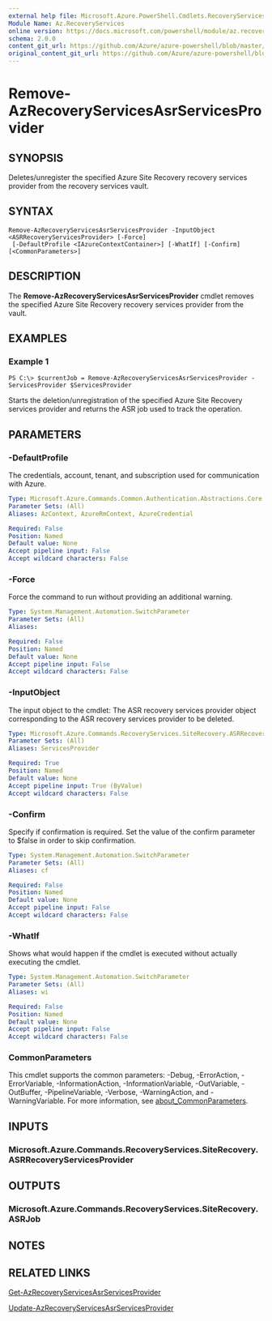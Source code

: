 ```yaml
---
external help file: Microsoft.Azure.PowerShell.Cmdlets.RecoveryServices.SiteRecovery.dll-Help.xml
Module Name: Az.RecoveryServices
online version: https://docs.microsoft.com/powershell/module/az.recoveryservices/remove-azrecoveryservicesasrservicesprovider
schema: 2.0.0
content_git_url: https://github.com/Azure/azure-powershell/blob/master/src/RecoveryServices/RecoveryServices/help/Remove-AzRecoveryServicesAsrServicesProvider.md
original_content_git_url: https://github.com/Azure/azure-powershell/blob/master/src/RecoveryServices/RecoveryServices/help/Remove-AzRecoveryServicesAsrServicesProvider.md
---
```


# Remove-AzRecoveryServicesAsrServicesProvider

## SYNOPSIS
Deletes/unregister the specified Azure Site Recovery recovery services provider from the recovery services vault.

## SYNTAX

```
Remove-AzRecoveryServicesAsrServicesProvider -InputObject <ASRRecoveryServicesProvider> [-Force]
 [-DefaultProfile <IAzureContextContainer>] [-WhatIf] [-Confirm] [<CommonParameters>]
```

## DESCRIPTION
The **Remove-AzRecoveryServicesAsrServicesProvider** cmdlet removes the specified Azure Site Recovery recovery services provider from the vault.

## EXAMPLES

### Example 1
```
PS C:\> $currentJob = Remove-AzRecoveryServicesAsrServicesProvider -ServicesProvider $ServicesProvider
```

Starts the deletion/unregistration of the specified Azure Site Recovery services provider and returns the ASR job used to track the operation.

## PARAMETERS

### -DefaultProfile
The credentials, account, tenant, and subscription used for communication with Azure.


```yaml
Type: Microsoft.Azure.Commands.Common.Authentication.Abstractions.Core.IAzureContextContainer
Parameter Sets: (All)
Aliases: AzContext, AzureRmContext, AzureCredential

Required: False
Position: Named
Default value: None
Accept pipeline input: False
Accept wildcard characters: False
```

### -Force
Force the command to run without providing an additional warning.

```yaml
Type: System.Management.Automation.SwitchParameter
Parameter Sets: (All)
Aliases:

Required: False
Position: Named
Default value: None
Accept pipeline input: False
Accept wildcard characters: False
```

### -InputObject
The input object to the cmdlet: The ASR recovery services provider object corresponding to the ASR recovery services provider to be deleted.

```yaml
Type: Microsoft.Azure.Commands.RecoveryServices.SiteRecovery.ASRRecoveryServicesProvider
Parameter Sets: (All)
Aliases: ServicesProvider

Required: True
Position: Named
Default value: None
Accept pipeline input: True (ByValue)
Accept wildcard characters: False
```

### -Confirm
Specify if confirmation is required. Set the value of the confirm parameter to $false in order to skip confirmation.

```yaml
Type: System.Management.Automation.SwitchParameter
Parameter Sets: (All)
Aliases: cf

Required: False
Position: Named
Default value: None
Accept pipeline input: False
Accept wildcard characters: False
```

### -WhatIf
Shows what would happen if the cmdlet is executed without actually executing the cmdlet.

```yaml
Type: System.Management.Automation.SwitchParameter
Parameter Sets: (All)
Aliases: wi

Required: False
Position: Named
Default value: None
Accept pipeline input: False
Accept wildcard characters: False
```

### CommonParameters
This cmdlet supports the common parameters: -Debug, -ErrorAction, -ErrorVariable, -InformationAction, -InformationVariable, -OutVariable, -OutBuffer, -PipelineVariable, -Verbose, -WarningAction, and -WarningVariable. For more information, see [about_CommonParameters](http://go.microsoft.com/fwlink/?LinkID=113216).

## INPUTS

### Microsoft.Azure.Commands.RecoveryServices.SiteRecovery.ASRRecoveryServicesProvider

## OUTPUTS

### Microsoft.Azure.Commands.RecoveryServices.SiteRecovery.ASRJob

## NOTES

## RELATED LINKS

[Get-AzRecoveryServicesAsrServicesProvider](./Get-AzRecoveryServicesAsrServicesProvider.md)

[Update-AzRecoveryServicesAsrServicesProvider](./Update-AzRecoveryServicesAsrServicesProvider.md)

